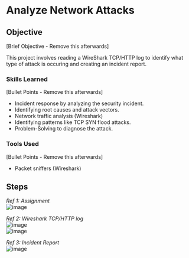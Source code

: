 # Analyze Network Attacks

## Objective
[Brief Objective - Remove this afterwards]

This project involves reading a WireShark TCP/HTTP log to identify what type of attack is occuring and creating an incident report.

### Skills Learned
[Bullet Points - Remove this afterwards]

- Incident response by analyzing the security incident.
- Identifying root causes and attack vectors.
- Network traffic analysis (Wireshark)
- Identifying patterns like TCP SYN flood attacks.
- Problem-Solving to diagnose the attack.

### Tools Used
[Bullet Points - Remove this afterwards]

- Packet sniffers (Wireshark)

## Steps

*Ref 1: Assignment*  
![image](https://github.com/user-attachments/assets/5f3512d7-5a53-4051-a945-f6cdfed9af08)

*Ref 2: Wireshark TCP/HTTP log*  
![image](https://github.com/user-attachments/assets/9becd22b-a0c1-4879-b90e-acfd5f9b720e)  
![image](https://github.com/user-attachments/assets/105635d0-7b13-4181-9f6c-e1b6e6015d4c)  

*Ref 3: Incident Report*  
![image](https://github.com/user-attachments/assets/bc9b3d40-e715-4201-b612-6603aaba6f51)



